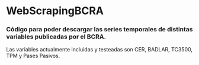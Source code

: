 # WebScrapingBCRA

### Código para poder descargar las series temporales de distintas variables publicadas por el BCRA.

Las variables actualmente incluidas y testeadas son CER, BADLAR, TC3500, TPM y Pases Pasivos.
